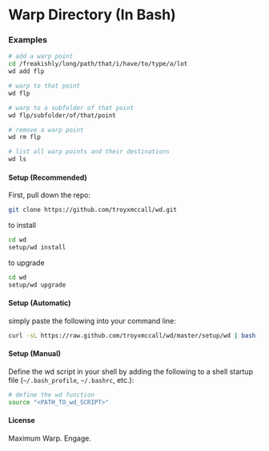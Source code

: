 # Warp Directory (In Bash)

### Examples
```bash
# add a warp point
cd /freakishly/long/path/that/i/have/to/type/a/lot
wd add flp

# warp to that point
wd flp

# warp to a subfolder of that point
wd flp/subfolder/of/that/point

# remove a warp point
wd rm flp

# list all warp points and their destinations
wd ls
```

#### Setup (Recommended)
First, pull down the repo:
```bash
git clone https://github.com/troyxmccall/wd.git
```

to install
```bash
cd wd
setup/wd install
```

to upgrade
```bash
cd wd
setup/wd upgrade
```

#### Setup (Automatic)
simply paste the following into your command line:
```bash
curl -sL https://raw.github.com/troyxmccall/wd/master/setup/wd | bash -s install
```

#### Setup (Manual)
Define the wd script in your shell by adding the following to a shell startup file (`~/.bash_profile`, `~/.bashrc`, etc.):
```bash
# define the wd function
source "<PATH_TO_wd_SCRIPT>"
```
#### License

Maximum Warp. Engage.
